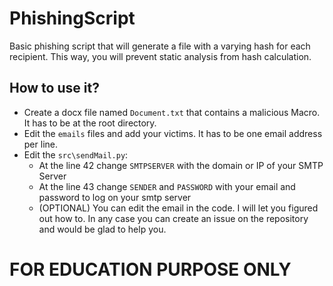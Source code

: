 # PhishingScript
Basic phishing script that will generate a file with a varying hash for each recipient.
This way, you will prevent static analysis from hash calculation.

## How to use it?
- Create a docx file named ``Document.txt`` that contains a malicious Macro. It has to be at the root directory.
- Edit the ``emails`` files and add your victims. It has to be one email address per line.
- Edit the ``src\sendMail.py``:
  - At the line 42 change ``SMTPSERVER`` with the domain or IP of your SMTP Server
  - At the line 43 change ``SENDER`` and ``PASSWORD`` with your email and password to log on your smtp server
  - (OPTIONAL) You can edit the email in the code. I will let you figured out how to. In any case you can create an issue on the repository and would be glad to help you.

# FOR EDUCATION PURPOSE ONLY
